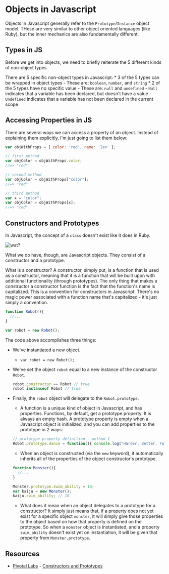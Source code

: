 # Objects in Javascript

Objects in Javascript generally refer to the `Prototype`/`Instance` object model. THese are very similar to other object oriented languages (like Ruby), but the inner mechanics are also fundamentally different.

## Types in JS

Before we get into objects, we need to briefly reiterate the 5 different kinds of non-object types.

There are 5 specific non-object types in Javascript:
    * 3 of the 5 types can be wrapped in object types
        - These are: `boolean`, `number`, and `string`
    * 2 of the 5 types have no specific value
        - These are: `null` and `undefined`
        - `Null` indicates that a variable has been declared, but doesn't have a value
        - `Undefined` indicates that a variable has not been declared in the current scope

## Accessing Properties in JS

There are several ways we can access a property of an object. Instead of explaining them explicitly, I'm just going to list them below:

```javascript
var objWithProps = { color: 'red', name: 'Ian' };

// first method
var objColor = objWithProps.color;
//=> "red"

// second method
var objColor = objWithProps["color"];
//=> "red"

// third method
var x = "color";
var objColor = objWithProps[x];
//=> "red"
```

## Constructors and Prototypes

In Javascript, the concept of a `class` doesn't exist like it does in Ruby.

![wat?](http://i0.kym-cdn.com/photos/images/newsfeed/000/173/576/Wat8.jpg?1315930535)

What we do have, though, are Javascript objects. They consist of a constructor and a prototype.

What is a constructor? A constructor, simply put, is a function that is used as a constructor, meaning that it is a function that will be built upon with additional functionality (through prototypes). The only thing that makes a constructor a constructor function is the fact that the function's name is capitalized. This is a convention for constructors in Javascript. There's no magic power associated with a function name that's capitalized - it's just simply a convention.

```javascript
function Robot(){
  //...
}

var robot = new Robot();
```

The code above accomplishes three things:

* We've instantiated a new object.
    - `var robot = new Robot();`
* We've set the object `robot` equal to a new instance of the constructor `Robot`.

    ```javascript
    robot.constructor == Robot // true
    robot instanceof Robot // true
    ```

* Finally, the `robot` object will delegate to the `Robot.prototype`.
    - A function is a unique kind of object in Javascript, and has properties. Functions, by default, get a prototype property. It is always an empty hash. A prototype property is empty when a Javascript object is initialized, and you can add properties to the prototype in 2 ways:

    ```javascript
    // prototype property definition - method 1
    Robot.prototype.dance = function(){ console.log("Harder, Better, Faster, Stronger.") }
    ```

    - When an object is constructed (via the `new` keyword), it automatically inherits all of the properties of the object constructor's prototype. 

    ```javascript
    function Monster(){
      //...
    }

    Monster.prototype.swim_ability = 10;
    var kaiju = new Monster();
    kaiju.swim_ability; // 10
    ```
    
    - What does it mean when an object delegates to a prototype for a constructor? It simply just means that, if a property does not yet exist for a specific object `monster`, it will simply give those properties to the object based on how that property is defined on the prototype. So when a `monster` object is instantiated, and a property `swim_ability` doesn't exist yet on instantiation, it will be given that property from `Monster.prototype`.

## Resources

* [Pivotal Labs](http://pivotallabs.com) - [Constructors and Prototypes](http://pivotallabs.com/javascript-constructors-prototypes-and-the-new-keyword/)
